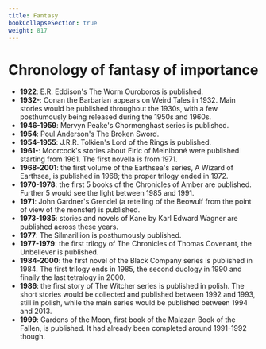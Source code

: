 ```yaml
---
title: Fantasy
bookCollapseSection: true
weight: 817
---
```


# Chronology of fantasy of importance

* **1922**: E.R. Eddison's The Worm Ouroboros is published.
* **1932-**: Conan the Barbarian appears on Weird Tales in 1932. Main stories would be published throughout the 1930s, with a few posthumously being released during the 1950s and 1960s.
* **1946-1959**: Mervyn Peake's Ghormenghast series is published.
* **1954**: Poul Anderson's The Broken Sword.
* **1954-1955**: J.R.R. Tolkien's Lord of the Rings is published.
* **1961-**: Moorcock's stories about Elric of Melniboné were published starting from 1961. The first novella is from 1971.
* **1968-2001**: the first volume of the Earthsea's series, A Wizard of Earthsea, is published in 1968; the proper trilogy ended in 1972.
* **1970-1978**: the first 5 books of the Chronicles of Amber are published. Further 5 would see the light between 1985 and 1991.
* **1971**: John Gardner's Grendel (a retelling of the Beowulf from the point of view of the monster) is published.
* **1973-1985**: stories and novels of Kane by Karl Edward Wagner are published across these years.
* **1977**: The Silmarillion is posthumously published.
* **1977-1979**: the first trilogy of The Chronicles of Thomas Covenant, the Unbeliever is published.
* **1984-2000**: the first novel of the Black Company series is published in 1984. The first trilogy ends in 1985, the second duology in 1990 and finally the last tetralogy in 2000.
* **1986**: the first story of The Witcher series is published in polish. The short stories would be collected and published between 1992 and 1993, still in polish, while the main series would be published between 1994 and 2013.
* **1999**: Gardens of the Moon, first book of the Malazan Book of the Fallen, is published. It had already been completed around 1991-1992 though.

